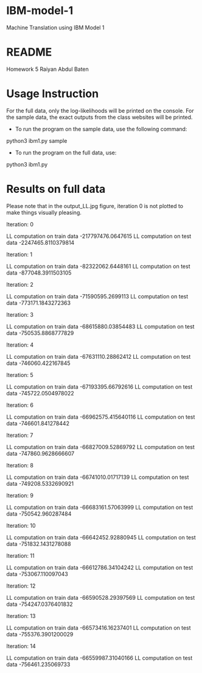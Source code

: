 # IBM-model-1
Machine Translation using IBM Model 1

README
======

Homework 5
Raiyan Abdul Baten


Usage Instruction
=================
For the full data, only the log-likelihoods will be printed on the console. 
For the sample data, the exact outputs from the class websites will be printed. 

- To run the program on the sample data, use the following command:

python3 ibm1.py sample

- To run the program on the full data, use:

python3 ibm1.py



Results on full data
====================
Please note that in the output_LL.jpg figure, iteration 0 is not plotted to make things visually pleasing.

Iteration: 0

LL computation on train data
-217797476.0647615
LL computation on test data
-2247465.8110379814

 
Iteration: 1

LL computation on train data
-82322062.6448161
LL computation on test data
-877048.3911503105

 
Iteration: 2

LL computation on train data
-71590595.2699113
LL computation on test data
-773171.1843272363

 
Iteration: 3

LL computation on train data
-68615880.03854483
LL computation on test data
-750535.8868777829

 
Iteration: 4

LL computation on train data
-67631110.28862412
LL computation on test data
-746060.422167845

 
Iteration: 5

LL computation on train data
-67193395.66792616
LL computation on test data
-745722.0504978022

 
Iteration: 6

LL computation on train data
-66962575.415640116
LL computation on test data
-746601.841278442

 
Iteration: 7

LL computation on train data
-66827009.52869792
LL computation on test data
-747860.9628666607

 
Iteration: 8

LL computation on train data
-66741010.01717139
LL computation on test data
-749208.5332690921

 
Iteration: 9

LL computation on train data
-66683161.57063999
LL computation on test data
-750542.960287484

 
Iteration: 10

LL computation on train data
-66642452.92880945
LL computation on test data
-751832.1431278088

 
Iteration: 11

LL computation on train data
-66612786.34104242
LL computation on test data
-753067.110097043

 
Iteration: 12

LL computation on train data
-66590528.29397569
LL computation on test data
-754247.0376401832

 
Iteration: 13

LL computation on train data
-66573416.16237401
LL computation on test data
-755376.3901200029

 
Iteration: 14

LL computation on train data
-66559987.31040166
LL computation on test data
-756461.235069733


